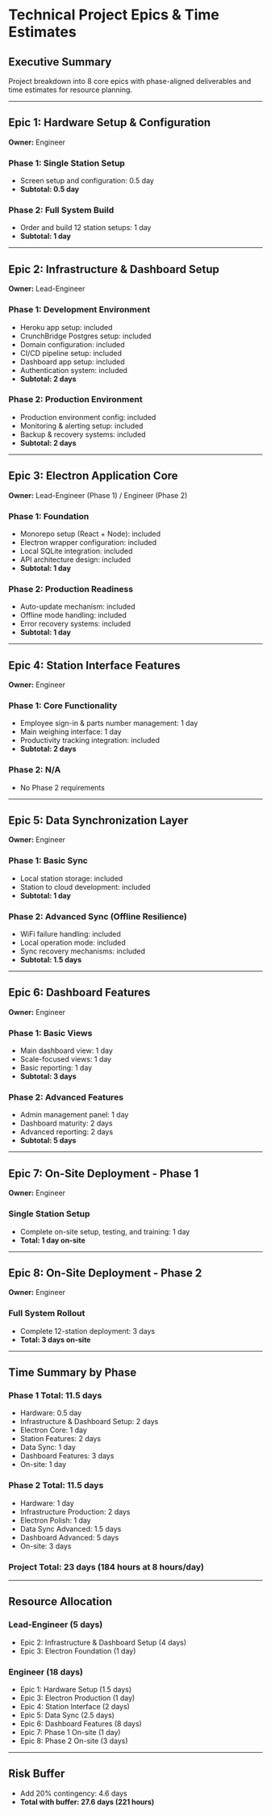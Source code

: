 # Technical Project Epics & Time Estimates

## Executive Summary
Project breakdown into 8 core epics with phase-aligned deliverables and time estimates for resource planning.

---

## Epic 1: Hardware Setup & Configuration
**Owner:** Engineer

### Phase 1: Single Station Setup
- Screen setup and configuration: 0.5 day
- **Subtotal: 0.5 day**

### Phase 2: Full System Build
- Order and build 12 station setups: 1 day
- **Subtotal: 1 day**

---

## Epic 2: Infrastructure & Dashboard Setup
**Owner:** Lead-Engineer

### Phase 1: Development Environment
- Heroku app setup: included
- CrunchBridge Postgres setup: included
- Domain configuration: included
- CI/CD pipeline setup: included
- Dashboard app setup: included
- Authentication system: included
- **Subtotal: 2 days**

### Phase 2: Production Environment
- Production environment config: included
- Monitoring & alerting setup: included
- Backup & recovery systems: included
- **Subtotal: 2 days**

---

## Epic 3: Electron Application Core
**Owner:** Lead-Engineer (Phase 1) / Engineer (Phase 2)

### Phase 1: Foundation
- Monorepo setup (React + Node): included
- Electron wrapper configuration: included
- Local SQLite integration: included
- API architecture design: included
- **Subtotal: 1 day**

### Phase 2: Production Readiness
- Auto-update mechanism: included
- Offline mode handling: included
- Error recovery systems: included
- **Subtotal: 1 day**

---

## Epic 4: Station Interface Features
**Owner:** Engineer

### Phase 1: Core Functionality
- Employee sign-in & parts number management: 1 day
- Main weighing interface: 1 day
- Productivity tracking integration: included
- **Subtotal: 2 days**

### Phase 2: N/A
- No Phase 2 requirements

---

## Epic 5: Data Synchronization Layer
**Owner:** Engineer

### Phase 1: Basic Sync
- Local station storage: included
- Station to cloud development: included
- **Subtotal: 1 day**

### Phase 2: Advanced Sync (Offline Resilience)
- WiFi failure handling: included
- Local operation mode: included
- Sync recovery mechanisms: included
- **Subtotal: 1.5 days**

---

## Epic 6: Dashboard Features
**Owner:** Engineer

### Phase 1: Basic Views
- Main dashboard view: 1 day
- Scale-focused views: 1 day
- Basic reporting: 1 day
- **Subtotal: 3 days**

### Phase 2: Advanced Features
- Admin management panel: 1 day
- Dashboard maturity: 2 days
- Advanced reporting: 2 days
- **Subtotal: 5 days**

---

## Epic 7: On-Site Deployment - Phase 1
**Owner:** Engineer

### Single Station Setup
- Complete on-site setup, testing, and training: 1 day
- **Total: 1 day on-site**

---

## Epic 8: On-Site Deployment - Phase 2
**Owner:** Engineer

### Full System Rollout
- Complete 12-station deployment: 3 days
- **Total: 3 days on-site**

---

## Time Summary by Phase

### Phase 1 Total: 11.5 days
- Hardware: 0.5 day
- Infrastructure & Dashboard Setup: 2 days
- Electron Core: 1 day
- Station Features: 2 days
- Data Sync: 1 day
- Dashboard Features: 3 days
- On-site: 1 day

### Phase 2 Total: 11.5 days
- Hardware: 1 day
- Infrastructure Production: 2 days
- Electron Polish: 1 day
- Data Sync Advanced: 1.5 days
- Dashboard Advanced: 5 days
- On-site: 3 days

### Project Total: 23 days (184 hours at 8 hours/day)

---

## Resource Allocation

### Lead-Engineer (5 days)
- Epic 2: Infrastructure & Dashboard Setup (4 days)
- Epic 3: Electron Foundation (1 day)

### Engineer (18 days)
- Epic 1: Hardware Setup (1.5 days)
- Epic 3: Electron Production (1 day)
- Epic 4: Station Interface (2 days)
- Epic 5: Data Sync (2.5 days)
- Epic 6: Dashboard Features (8 days)
- Epic 7: Phase 1 On-site (1 day)
- Epic 8: Phase 2 On-site (3 days)

---

## Risk Buffer
- Add 20% contingency: 4.6 days
- **Total with buffer: 27.6 days (221 hours)**